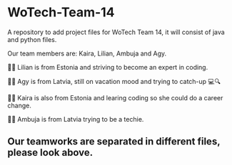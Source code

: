 # WoTech-Team-14
A repository to add project files for WoTech Team 14, it will consist of java and python files.


Our team members are: Kaira, Lilian, Ambuja and Agy.

🙋‍♀️ Lilian is from Estonia and striving to become an expert in coding. 

🙋‍♀️ Agy is from Latvia, still on vacation mood and trying to catch-up 💻🔍

🙋‍♀️ Kaira is also from Estonia and learing coding so she could do a career change.

🙋‍♀️ Ambuja is from Latvia trying to be a techie.

## Our teamworks are separated in different files, please look above.
